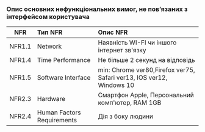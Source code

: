 ### Опис основних нефункціональних вимог, не пов’язаних з інтерфейсом користувача

|NFR|Тип NFR|Опис NFR|
|:-----:|:-----|:-----|
|NFR1.1|Network|Наявність WI-FI чи іншого інтернет зв'язку|
|NFR1.4|Time Performance|Не більше 2 секунд на відповідь|
|NFR1.5|Software Interface|min: Chrome ver80,Firefox ver75, Safari ver13, IOS ver12, Windows 10|
|NFR2.3|Hardware|Смартфон Apple, Персональний комп'ютер, RAM 1GB|
|NFR2.4|Human Factors Requirements|Дія з боку людини|
